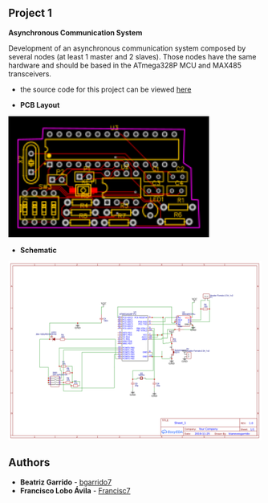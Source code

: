 ## Project 1

**Asynchronous Communication System** 

Development of an asynchronous communication system composed by several nodes (at least 1 master and 2 slaves). Those nodes have the same hardware and should be based in the ATmega328P MCU and MAX485 transceivers. 


* the source code for this project can be viewed [here](https://github.com/bgarrido7/feup-sele/blob/master/Project%201/asynch9_T4B10/src/main.cpp) 

* **PCB Layout**

<img src=https://github.com/bgarrido7/feup-sele/blob/master/Project%201/asynch9_T4B10/easyeda/PCB_final-try-pcb_20191126184213.png width="400">
  
* **Schematic**

<img src="https://github.com/bgarrido7/feup-sele/blob/master/Project%201/asynch9_T4B10/easyeda/Schematic_asynch9_Sheet-1_20191126184318.png" width="900">
  
## Authors

* **Beatriz Garrido** - [bgarrido7](https://github.com/bgarrido7)
* **Francisco Lobo Ávila** - [Francisc7](https://github.com/Francisc7)
